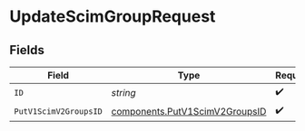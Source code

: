 # UpdateScimGroupRequest


## Fields

| Field                                                                            | Type                                                                             | Required                                                                         | Description                                                                      |
| -------------------------------------------------------------------------------- | -------------------------------------------------------------------------------- | -------------------------------------------------------------------------------- | -------------------------------------------------------------------------------- |
| `ID`                                                                             | *string*                                                                         | :heavy_check_mark:                                                               | N/A                                                                              |
| `PutV1ScimV2GroupsID`                                                            | [components.PutV1ScimV2GroupsID](../../models/components/putv1scimv2groupsid.md) | :heavy_check_mark:                                                               | N/A                                                                              |